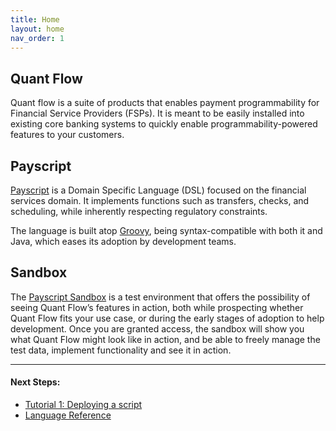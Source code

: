 ```yaml
---
title: Home
layout: home
nav_order: 1
---
```


## Quant Flow
Quant flow is a suite of products that enables payment programmability for Financial Service Providers (FSPs). It is meant to be easily installed into existing core banking systems to quickly enable programmability-powered features to your customers.


## Payscript
[Payscript] is a Domain Specific Language (DSL) focused on the financial services domain. It implements functions such as transfers, checks, and scheduling, while inherently respecting regulatory constraints.

The language is built atop [Groovy], being syntax-compatible with both it and Java, which eases its adoption by development teams.

## Sandbox
The [Payscript Sandbox][sandbox] is a test environment that offers the possibility of seeing Quant Flow’s features in action, both while prospecting whether Quant Flow fits your use case, or during the early stages of adoption to help development. Once you are granted access, the sandbox will show you what Quant Flow might look like in action, and be able to freely manage the test data, implement functionality and see it in action.

---

#### Next Steps:
- [Tutorial 1: Deploying a script]
- [Language Reference]

[Payscript]: docs/payscript/language_reference
[sandbox]: docs/sandbox
[Tutorial 1: Deploying a script]: docs/tutorials/tutorial1
[Language Reference]: docs/payscript/language_reference
[Groovy]: https://groovy-lang.org/